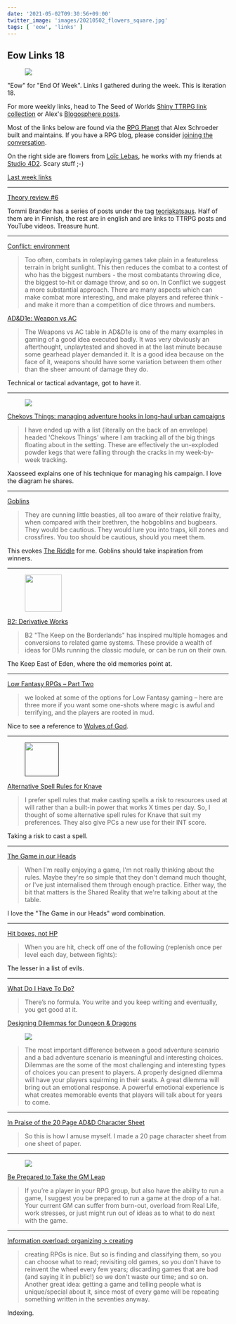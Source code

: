 ```yaml
---
date: '2021-05-02T09:30:56+09:00'
twitter_image: 'images/20210502_flowers_square.jpg'
tags: [ 'eow', 'links' ]
---
```


## Eow Links 18

<figure class="right circle">
<a href="https://www.artstation.com/loiclebas"><img src="images/20210502_flowers_square.jpg" loading="lazy" /></a>
</figure>

"Eow" for "End Of Week". Links I gathered during the week. This is iteration 18.

For more weekly links, head to The Seed of Worlds [Shiny TTRPG link collection](https://seedofworlds.blogspot.com/search/label/weekly%20links) or Alex's [Blogosphere posts](https://alexschroeder.ch/wiki/Blogosphere).

Most of the links below are found via the [RPG Planet](https://campaignwiki.org/rpg/) that Alex Schroeder built and maintains. If you have a RPG blog, please consider [joining the conversation](https://campaignwiki.org/wiki/Planet/Please_join!).

On the right side are flowers from [Loïc Lebas](https://www.artstation.com/loiclebas), he works with my friends at [Studio 4D2](https://www.youtube.com/channel/UCVkNYZ_ZQhl5Qak91Yd7ebw). Scary stuff ;-)

[Last week links](20210424.html?t=Eow_Links_17&f=eow18)

<hr/>

[Theory review #6](https://ropeblogi.wordpress.com/2021/05/01/theory-review-6/)

Tommi Brander has a series of posts under the tag [teoriakatsaus](https://ropeblogi.wordpress.com/tag/teoriakatsaus/). Half of them are in Finnish, the rest are in english and are links to TTRPG posts and YouTube videos. Treasure hunt.

<hr/>

[Conflict: environment](https://www.thevikinghatgm.com/2021/04/conflict-environment.html)

> Too often, combats in roleplaying games take plain in a featureless terrain in bright sunlight. This then reduces the combat to a contest of who has the biggest numbers - the most combatants throwing dice, the biggest to-hit or damage throw, and so on. In Conflict we suggest a more substantial approach. There are many aspects which can make combat more interesting, and make players and referee think - and make it more than a competition of dice throws and numbers.

[AD&D1e: Weapon vs AC](https://www.thevikinghatgm.com/2021/04/ad-weapon-vs-ac.html)

> The Weapons vs AC table in AD&D1e is one of the many examples in gaming of a good idea executed badly. It was very obviously an afterthought, unplaytested and shoved in at the last minute because some gearhead player demanded it.
It is a good idea because on the face of it, weapons should have some variation between them other than the sheer amount of damage they do.

Technical or tactical advantage, got to have it.

<hr/>

<figure class="right large">
<a href="http://seedofworlds.blogspot.com/2021/04/chekovs-things-managing-adventure-hooks.html"><img src="images/20210502_chekov.jpg" loading="lazy" /></a>
<figcaption>
</figcaption>
</figure>

[Chekovs Things: managing adventure hooks in long-haul urban campaigns](http://seedofworlds.blogspot.com/2021/04/chekovs-things-managing-adventure-hooks.html)

> I have ended up with a list (literally on the back of an envelope) headed 'Chekovs Things' where I am tracking all of the big things floating about in the setting. These are effectively the un-exploded powder kegs that were falling through the cracks in my week-by-week tracking.

Xaosseed explains one of his technique for managing his campaign. I love the diagram he shares.

<hr/>

[Goblins](https://davidleonard-greyhawkmusings.blogspot.com/2021/04/goblins.html)

> They are cunning little beasties, all too aware of their relative frailty, when compared with their brethren, the hobgoblins and bugbears. They would be cautious. They would lure you into traps, kill zones and crossfires.
You too should be cautious, should you meet them.

This evokes [The Riddle](https://www.martin-van-creveld.com/the-riddle/#post-1902) for me. Goblins should take inspiration from winners.

<hr/>

<figure class="right">
<a href="http://mageofthestripedtower.blogspot.com/2017/01/b2-keep-on-borderlands-fortress-24.html"><img src="images/20210502_cellar.jpg" loading="lazy" style="width: 84px" /></a>
<figcaption>
</figcaption>
</figure>

[B2: Derivative Works](https://osrgrimoire.blogspot.com/2021/04/b2-derivative-works.html)

> B2 "The Keep on the Borderlands" has inspired multiple homages and conversions to related game systems.  These provide a wealth of ideas for DMs running the classic module, or can be run on their own.

The Keep East of Eden, where the old memories point at.

<hr/>

[Low Fantasy RPGs – Part Two](https://burnafterrunningrpg.com/2021/04/25/low-fantasy-rpgs-part-two/)

> we looked at some of the options for Low Fantasy gaming – here are three more if you want some one-shots where magic is awful and terrifying, and the players are rooted in mud.

Nice to see a reference to [Wolves of God](https://www.drivethrurpg.com/product/308470/Wolves-of-God-Adventures-in-Dark-Ages-England?affiliate_id=2746229).

<hr/>

<figure class="right">
<a href=""><img src="images/20210502_jack.png" loading="lazy" style="width: 77px;" /></a>
<figcaption>
</figcaption>
</figure>

[Alternative Spell Rules for Knave](https://lichvanwinkle.blogspot.com/2021/04/alternative-spell-rules-for-knave.html)

> I prefer spell rules that make casting spells a risk to resources used at will rather than a built-in power that works X times per day.
> So, I thought of some alternative spell rules for Knave that suit my preferences. They also give PCs a new use for their INT score.

Taking a risk to cast a spell.

<hr/>

[The Game in our Heads](https://www.bastionland.com/2021/04/the-game-in-our-heads.html)

> When I'm really enjoying a game, I'm not really thinking about the rules. Maybe they're so simple that they don't demand much thought, or I've just internalised them through enough practice. Either way, the bit that matters is the Shared Reality that we're talking about at the table.

I love the "The Game in our Heads" word combination.

<hr/>

[Hit boxes, not HP](http://killitwithfirerpg.blogspot.com/2021/04/hit-boxes-not-hp.html)

> When you are hit, check off one of the following (replenish once per level each day, between fights):

The lesser in a list of evils.

<hr/>

[What Do I Have To Do?](https://grumpywizard.home.blog/2021/04/27/what-do-i-have-to-do/)

> There’s no formula. You write and you keep writing and eventually, you get good at it.

[Designing Dilemmas for Dungeon & Dragons](https://grumpywizard.home.blog/2021/04/29/designing-dilemmas-for-dungeon-dragons/)

<figure class="right">
<a href="https://grumpywizard.home.blog/2021/04/29/designing-dilemmas-for-dungeon-dragons/"><img src="images/20210502_biscuit.jpg" loading="lazy" /></a>
<figcaption>
</figcaption>
</figure>

> The most important difference between a good adventure scenario and a bad adventure scenario is meaningful and interesting choices. Dilemmas are the some of the most challenging and interesting types of choices you can present to players. A properly designed dilemma will have your players squirming in their seats. A great dilemma will bring out an emotional response. A powerful emotional experience is what creates memorable events that players will talk about for years to come.

<hr/>

[In Praise of the 20 Page AD&D Character Sheet](https://www.theseoldgames.com/2021/04/in-praise-of-20-page-ad-character-sheet.html)

> So this is how I amuse myself. I made a 20 page character sheet from one sheet of paper.

<hr/>

<figure class="right">
<a href="https://commons.wikimedia.org/wiki/File:1911_Wright_Glider.jpg"><img src="images/20210502_fly.jpg" loading="lazy" /></a>
<figcaption>
</figcaption>
</figure>

[Be Prepared to Take the GM Leap](https://gnomestew.com/be-prepared-to-take-the-gm-leap/)

> If you’re a player in your RPG group, but also have the ability to run a game, I suggest you be prepared to run a game at the drop of a hat. Your current GM can suffer from burn-out, overload from Real Life, work stresses, or just might run out of ideas as to what to do next with the game.

<hr/>

[Information overload: organizing > creating](https://methodsetmadness.blogspot.com/2021/04/information-overload-organizing-creating.html)

> creating RPGs is nice. But so is finding and classifying them, so you can choose what to read; revisiting old games, so you don't have to reinvent the wheel every few years; discarding games that are bad (and saying it in public!) so we don't waste our time; and so on. Another great idea: getting a game and telling people what is unique/special about it, since most of every game will be repeating something written in the seventies anyway.

Indexing.

